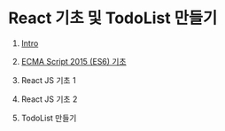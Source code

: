 # React 기초 및 TodoList 만들기

1. [Intro](./reactLec01/readme.md)

2. [ECMA Script 2015 (ES6) 기초](./reactLec02/readme.md)

3. React JS 기초 1

4. React JS 기초 2

5. TodoList 만들기